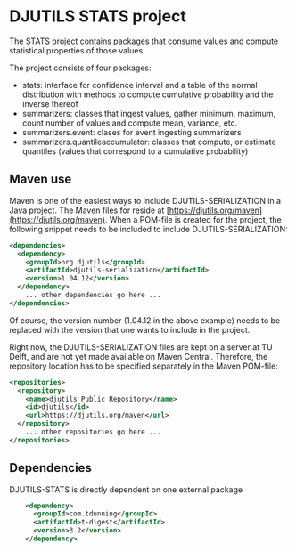 # DJUTILS STATS project

The STATS project contains packages that consume values and compute statistical properties of those values.

The project consists of four packages:

* stats: interface for confidence interval and a table of the normal distribution with methods to compute cumulative probability and the inverse thereof
* summarizers: classes that ingest values, gather minimum, maximum, count number of values and compute mean, variance, etc.
* summarizers.event: clases for event ingesting summarizers
* summarizers.quantileaccumulator: classes that compute, or estimate quantiles (values that correspond to a cumulative probability)


## Maven use

Maven is one of the easiest ways to include DJUTILS-SERIALIZATION in a Java project. The Maven files for reside at [https://djutils.org/maven](https://djutils.org/maven). When a POM-file is created for the project, the following snippet needs to be included to include DJUTILS-SERIALIZATION:

```xml
<dependencies>
  <dependency>
    <groupId>org.djutils</groupId>
    <artifactId>djutils-serialization</artifactId>
    <version>1.04.12</version>
  </dependency>
    ... other dependencies go here ...
</dependencies>
```

Of course, the version number (1.04.12 in the above example) needs to be replaced with the version that one wants to include in the project.

Right now, the DJUTILS-SERIALIZATION files are kept on a server at TU Delft, and are not yet made available on Maven Central. Therefore, the repository location has to be specified separately in the Maven POM-file:

```xml
<repositories>
  <repository>
    <name>djutils Public Repository</name>
    <id>djutils</id>
    <url>https://djutils.org/maven</url>
  </repository>
    ... other repositories go here ...
</repositories>
```


## Dependencies

DJUTILS-STATS is directly dependent on one external package

```xml
    <dependency>
      <groupId>com.tdunning</groupId>
      <artifactId>t-digest</artifactId>
      <version>3.2</version>
    </dependency>
```


